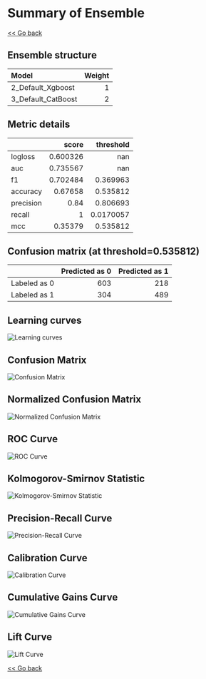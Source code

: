 # Summary of Ensemble

[<< Go back](../README.md)


## Ensemble structure
| Model              |   Weight |
|:-------------------|---------:|
| 2_Default_Xgboost  |        1 |
| 3_Default_CatBoost |        2 |

## Metric details
|           |    score |   threshold |
|:----------|---------:|------------:|
| logloss   | 0.600326 | nan         |
| auc       | 0.735567 | nan         |
| f1        | 0.702484 |   0.369963  |
| accuracy  | 0.67658  |   0.535812  |
| precision | 0.84     |   0.806693  |
| recall    | 1        |   0.0170057 |
| mcc       | 0.35379  |   0.535812  |


## Confusion matrix (at threshold=0.535812)
|              |   Predicted as 0 |   Predicted as 1 |
|:-------------|-----------------:|-----------------:|
| Labeled as 0 |              603 |              218 |
| Labeled as 1 |              304 |              489 |

## Learning curves
![Learning curves](learning_curves.png)
## Confusion Matrix

![Confusion Matrix](confusion_matrix.png)


## Normalized Confusion Matrix

![Normalized Confusion Matrix](confusion_matrix_normalized.png)


## ROC Curve

![ROC Curve](roc_curve.png)


## Kolmogorov-Smirnov Statistic

![Kolmogorov-Smirnov Statistic](ks_statistic.png)


## Precision-Recall Curve

![Precision-Recall Curve](precision_recall_curve.png)


## Calibration Curve

![Calibration Curve](calibration_curve_curve.png)


## Cumulative Gains Curve

![Cumulative Gains Curve](cumulative_gains_curve.png)


## Lift Curve

![Lift Curve](lift_curve.png)



[<< Go back](../README.md)
